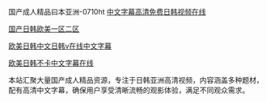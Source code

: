 国产成人精品曰本亚洲-0710ht
<a href="https://heiliaoga6s9v.pages.dev">中文字幕高清免费日韩视频在线</a>

<a href="https://heiliaowzu4ur.pages.dev">国产日韩欧美一区二区</a>

<a href="https://heiliaoxwd5i8.pages.dev">欧美日韩中文日韩v在线中文字幕</a>

<a href="https://heiliaowt0d7p.pages.dev">欧美日韩不卡中文字幕在线</a>

本站汇聚大量国产成人精品资源，专注于日韩亚洲高清视频，内容涵盖多种题材，配有高清中文字幕，确保用户享受清晰流畅的观影体验，满足不同观众需求。

<span style="display:none;">[Canonical link](https://github.com/hihi20250710/hihi9)</span>
